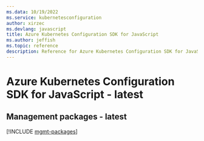 ```yaml
---
ms.data: 10/19/2022
ms.service: kubernetesconfiguration
author: xirzec
ms.devlang: javascript
title: Azure Kubernetes Configuration SDK for JavaScript
ms.author: jeffish
ms.topic: reference
description: Reference for Azure Kubernetes Configuration SDK for JavaScript
---
```

# Azure Kubernetes Configuration SDK for JavaScript - latest

## Management packages - latest
[!INCLUDE [mgmt-packages](kubernetes-configuration-mgmt-index.md)]